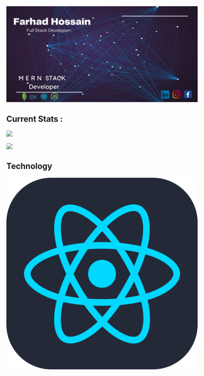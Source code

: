 

<img  src="https://raw.githubusercontent.com/Farhad-Hossain-45/Farhad-Hossain-45/main/assets/Farhad%20Hossain%20(1).jpg" alt="GitHub Streak" />

## Current Stats :

<img width="800" src="https://github-readme-streak-stats.herokuapp.com?user=Farhad-Hossain-45&theme=vue-dark"></img>

![](http://github-profile-summary-cards.vercel.app/api/cards/profile-details?username=Farhad-Hossain-45&theme=algolia)

## Technology 
<img src= "https://raw.githubusercontent.com/tandpfun/skill-icons/59059d9d1a2c092696dc66e00931cc1181a4ce1f/icons/React-Dark.svg"/>
